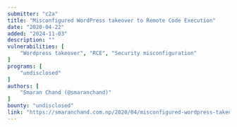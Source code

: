 ```yaml
---
submitter: "c2a"
title: "Misconfigured WordPress takeover to Remote Code Execution"
date: "2020-04-22"
added: "2024-11-03"
description: ""
vulnerabilities: [
    "Wordpress takeover", "RCE", "Security misconfiguration"
]
programs: [
    "undisclosed"
]
authors: [
    "Smaran Chand (@smaranchand)"
]
bounty: "undisclosed"
link: "https://smaranchand.com.np/2020/04/misconfigured-wordpress-takeover-to-remote-code-execution/"
---
```




